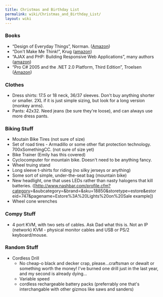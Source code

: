 ```yaml
---
title: Christmas and Birthday List
permalink: wiki/Christmas_and_Birthday_List/
layout: wiki
---
```


### Books

-   “Design of Everyday Things”, Norman.
    ([Amazon](http://www.amazon.com/Design-Everyday-Things-Donald-Norman/dp/0465067107/sr=8-1/qid=1164909028/ref=pd_bbs_sr_1/102-9596148-3812120?ie=UTF8&s=books))
-   “Don't Make Me Think!”, Krug
    ([amazon](http://www.amazon.com/Dont-Make-Me-Think-Usability/dp/0321344758/sr=1-2/qid=1164910344/ref=pd_bbs_sr_2/102-9596148-3812120?ie=UTF8&s=books))
-   “AJAX and PHP: Building Responsive Web Applications”, many authors
    ([amazon](http://www.amazon.com/AJAX-PHP-Building-Responsive-Applications/dp/1904811825/ref=pd_sim_b_2/102-9596148-3812120))
-   “Pro C\# 2005 and the .NET 2.0 Platform, Third Edition”, Troelsen
    ([Amazon](http://www.amazon.com/Pro-2005-NET-Platform-Third/dp/1590594193/sr=8-1/qid=1164909634/ref=pd_bbs_sr_1/102-9596148-3812120?ie=UTF8&s=books))

### Clothes

-   Dress shirts: 17.5 or 18 neck, 36/37 sleeves. Don't buy anything
    shorter or smaller. 2XL if it is just simple sizing, but look for a
    long version (monkey arms).
-   Pants: 42x32. Need jeans (be sure they're loose), and can always use
    more dress pants.

### Biking Stuff

-   Moutain Bike Tires (not sure of size)
-   Set of road tires - Armadillo or some other flat protection
    technology. 700xSomethingCC. (not sure of size yet)
-   Bike Trainer (Emily has this covered)
-   Cyclocomputer for mountain bike. Doesn't need to be anything fancy.
-   Wheel truing stand
-   Long sleeve t-shirts for riding (no silky jerseys or anything)
-   Some sort of simple, under-the-seat bag (mountain bike)
-   New headlight, one that uses LEDs rather than nasty halogens that
    kill batteries.
    (\[<http://www.nashbar.com/profile.cfm?category>=&subcategory=&brand=&sku=18850&storetype=estore&estoreid=747&pagename=Estore%3A%20Lights%20on%20Sale
    example\])
-   Wheel cone wrenches

### Compy Stuff

-   4 port KVM, with two sets of cables. Ask Dad what this is. Not an IP
    (network) KVM - physical monitor cables and USB or PS/2
    keyboard/mouse.

### Random Stuff

-   Cordless Drill
    -   No cheap-o black and decker crap, please...craftsman or dewalt
        or something worth the money! I've burned one drill just in the
        last year, and my second is already dying...
    -   Variable speed
    -   cordless rechargeable battery packs (preferrably one that's
        interchangable with other gizmos like saws and sanders)

